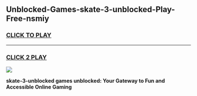 
## Unblocked-Games-skate-3-unblocked-Play-Free-nsmiy
<h3>
<a href="https://premium76.site?title=skate-3-unblocked&ref=18A1">CLICK TO PLAY</a></h3>
<hr>

<h3>
<a href="https://premium76.site?title=skate-3-unblocked&ref=18A1">CLICK 2 PLAY</a>
  
</h3>

<a href="https://premium76.site?title=skate-3-unblocked&ref=18A1"><img src="https://clearcache.store/games.png"></a>


**skate-3-unblocked games unblocked: Your Gateway to Fun and Accessible Online Gaming**
